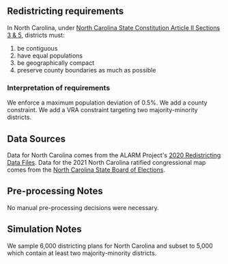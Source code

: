 ## Redistricting requirements
In North Carolina, under [North Carolina State Constitution Article II Sections 3 & 5](https://www.ncleg.gov/Laws/Constitution/Article2), districts must:

1. be contiguous
2. have equal populations
3. be geographically compact
4. preserve county boundaries as much as possible


### Interpretation of requirements
We enforce a maximum population deviation of 0.5%.
We add a county constraint.
We add a VRA constraint targeting two majority-minority districts.

## Data Sources
Data for North Carolina comes from the ALARM Project's [2020 Redistricting Data Files](https://alarm-redist.github.io/posts/2021-08-10-census-2020/). Data for the 2021 North Carolina ratified congressional map comes from the [North Carolina State Board of Elections](https://www.ncsbe.gov/results-data/voting-maps-redistricting).

## Pre-processing Notes
No manual pre-processing decisions were necessary.

## Simulation Notes
We sample 6,000 districting plans for North Carolina and subset to 5,000 which contain at least two majority-minority districts.
